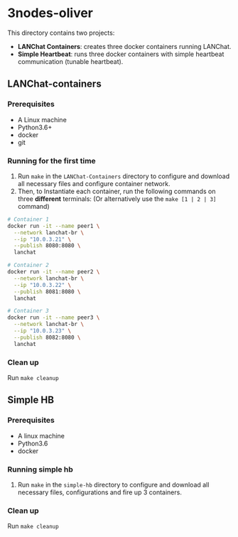 # 3nodes-oliver
This directory contains two projects:
- **LANChat Containers**: creates three docker containers running LANChat.
- **Simple Heartbeat**: runs three docker containers with simple heartbeat communication (tunable heartbeat).

## LANChat-containers
### Prerequisites
- A Linux machine
- Python3.6+
- docker
- git

### Running for the first time

1. Run `make` in the `LANChat-Containers` directory to configure and download
all necessary files and configure container network.
1. Then, to Instantiate each container, run the following commands on three
**different** terminals: (Or alternatively use the `make [1 | 2 | 3]` command)

```bash
# Container 1
docker run -it --name peer1 \
  --network lanchat-br \
  --ip "10.0.3.21" \
  --publish 8080:8080 \
  lanchat
```
```bash
# Container 2
docker run -it --name peer2 \
  --network lanchat-br \
  --ip "10.0.3.22" \
  --publish 8081:8080 \
  lanchat
```
```bash
# Container 3
docker run -it --name peer3 \
  --network lanchat-br \
  --ip "10.0.3.23" \
  --publish 8082:8080 \
  lanchat
```

### Clean up
Run `make cleanup`

## Simple HB
### Prerequisites
- A linux machine
- Python3.6
- docker

### Running simple hb
1. Run `make` in the `simple-hb` directory to configure and download
all necessary files, configurations and fire up 3 containers.

### Clean up
Run `make cleanup`
